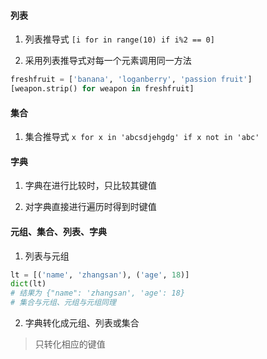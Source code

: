 #### 列表

1) 列表推导式
`[i for in range(10) if i%2 == 0]`

2) 采用列表推导式对每一个元素调用同一方法

```python
freshfruit = ['banana', 'loganberry', 'passion fruit']
[weapon.strip() for weapon in freshfruit]
```

#### 集合

1) 集合推导式
`x for x in 'abcsdjehgdg' if x not in 'abc'`

#### 字典

1) 字典在进行比较时，只比较其键值

2) 对字典直接进行遍历时得到时键值

#### 元组、集合、列表、字典

1) 列表与元组

```python
lt = [('name', 'zhangsan'), ('age', 18)]
dict(lt)
# 结果为 {"name": 'zhangsan', 'age': 18}
# 集合与元组、元组与元组同理
```

2) 字典转化成元组、列表或集合

> 只转化相应的键值
